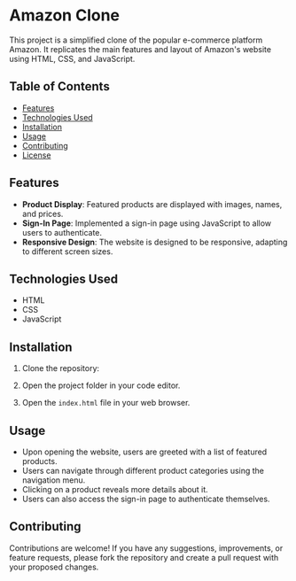 # Amazon Clone

This project is a simplified clone of the popular e-commerce platform Amazon. It replicates the main features and layout of Amazon's website using HTML, CSS, and JavaScript.

## Table of Contents

- [Features](#features)
- [Technologies Used](#technologies-used)
- [Installation](#installation)
- [Usage](#usage)
- [Contributing](#contributing)
- [License](#license)

## Features

- **Product Display**: Featured products are displayed with images, names, and prices.
- **Sign-In Page**: Implemented a sign-in page using JavaScript to allow users to authenticate.
- **Responsive Design**: The website is designed to be responsive, adapting to different screen sizes.

## Technologies Used

- HTML
- CSS
- JavaScript

## Installation

1. Clone the repository:

2. Open the project folder in your code editor.

3. Open the `index.html` file in your web browser.

## Usage

- Upon opening the website, users are greeted with a list of featured products.
- Users can navigate through different product categories using the navigation menu.
- Clicking on a product reveals more details about it.
- Users can also access the sign-in page to authenticate themselves.

## Contributing

Contributions are welcome! If you have any suggestions, improvements, or feature requests, please fork the repository and create a pull request with your proposed changes.


